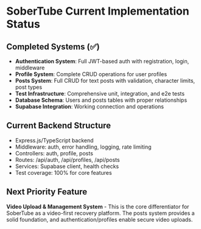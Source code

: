 # SoberTube Current Implementation Status

## Completed Systems (✅)
- **Authentication System**: Full JWT-based auth with registration, login, middleware
- **Profile System**: Complete CRUD operations for user profiles
- **Posts System**: Full CRUD for text posts with validation, character limits, post types
- **Test Infrastructure**: Comprehensive unit, integration, and e2e tests
- **Database Schema**: Users and posts tables with proper relationships
- **Supabase Integration**: Working connection and operations

## Current Backend Structure
- Express.js/TypeScript backend
- Middleware: auth, error handling, logging, rate limiting
- Controllers: auth, profile, posts
- Routes: /api/auth, /api/profiles, /api/posts
- Services: Supabase client, health checks
- Test coverage: 100% for core features

## Next Priority Feature
**Video Upload & Management System** - This is the core differentiator for SoberTube as a video-first recovery platform. The posts system provides a solid foundation, and authentication/profiles enable secure video uploads.